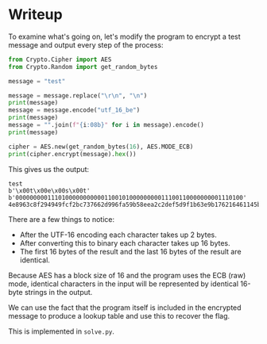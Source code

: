 # Writeup

To examine what's going on, let's modify the program to encrypt a test message and output every step of the process:

```python
from Crypto.Cipher import AES
from Crypto.Random import get_random_bytes

message = "test"

message = message.replace("\r\n", "\n")
print(message)
message = message.encode("utf_16_be")
print(message)
message = "".join(f"{i:08b}" for i in message).encode()
print(message)

cipher = AES.new(get_random_bytes(16), AES.MODE_ECB)
print(cipher.encrypt(message).hex())
```

This gives us the output:

```
test
b'\x00t\x00e\x00s\x00t'
b'0000000001110100000000000110010100000000011100110000000001110100'
4e8963c8f294949fcf2bc737662d996fa59b58eea2c2def5d9f1b63e9b176216461145bb28fc7a1262c106a6605df1a74e8963c8f294949fcf2bc737662d996f
```

There are a few things to notice:

- After the UTF-16 encoding each character takes up 2 bytes.
- After converting this to binary each character takes up 16 bytes.
- The first 16 bytes of the result and the last 16 bytes of the result are identical.

Because AES has a block size of 16 and the program uses the ECB (raw) mode, identical characters in the input will be represented by identical 16-byte strings in the output.

We can use the fact that the program itself is included in the encrypted message to produce a lookup table and use this to recover the flag.

This is implemented in `solve.py`.